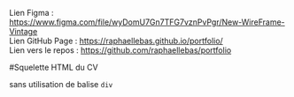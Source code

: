 Lien Figma : https://www.figma.com/file/wyDomU7Gn7TFG7vznPvPgr/New-WireFrame-Vintage</br>
Lien GitHub Page : https://raphaellebas.github.io/portfolio/</br>
Lien vers le repos : https://github.com/raphaellebas/portfolio</br>

#Squelette HTML du CV

sans utilisation de balise ```div```


